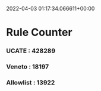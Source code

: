 2022-04-03 01:17:34.066611+00:00
# Rule Counter 
 ### UCATE : 428289

 ### Veneto : 18197

 ### Allowlist : 13922